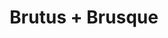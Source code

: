 ---
layout: post
category: concert
title: Brutus + Brusque
artists: 
- Brutus
- Brusque
place: 
- L'Empreinte
country: France
city: Savigny-Le-Temple
---